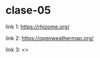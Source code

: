 # clase-05

link 1: <https://rhizome.org/></p>
link 2: <https://openweathermap.org/></p>
link 3: <></p>
